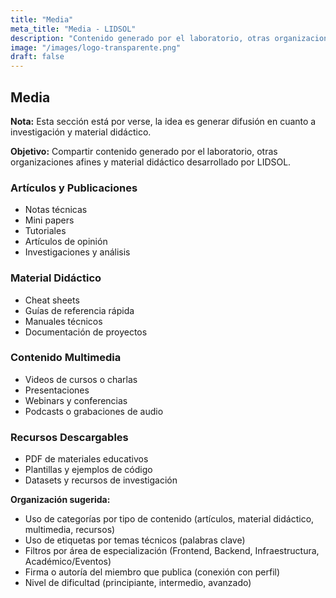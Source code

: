```yaml
---
title: "Media"
meta_title: "Media - LIDSOL"
description: "Contenido generado por el laboratorio, otras organizaciones afines y material didáctico desarrollado por LIDSOL."
image: "/images/logo-transparente.png"
draft: false
---
```


## Media

**Nota:** Esta sección está por verse, la idea es generar difusión en cuanto a investigación y material didáctico.

**Objetivo:** Compartir contenido generado por el laboratorio, otras organizaciones afines y material didáctico desarrollado por LIDSOL.

### Artículos y Publicaciones

- Notas técnicas
- Mini papers
- Tutoriales
- Artículos de opinión
- Investigaciones y análisis

### Material Didáctico

- Cheat sheets
- Guías de referencia rápida
- Manuales técnicos
- Documentación de proyectos

### Contenido Multimedia

- Videos de cursos o charlas
- Presentaciones
- Webinars y conferencias
- Podcasts o grabaciones de audio

### Recursos Descargables

- PDF de materiales educativos
- Plantillas y ejemplos de código
- Datasets y recursos de investigación

**Organización sugerida:**

- Uso de categorías por tipo de contenido (artículos, material didáctico, multimedia, recursos)
- Uso de etiquetas por temas técnicos (palabras clave)
- Filtros por área de especialización (Frontend, Backend, Infraestructura, Académico/Eventos)
- Firma o autoría del miembro que publica (conexión con perfil)
- Nivel de dificultad (principiante, intermedio, avanzado)
